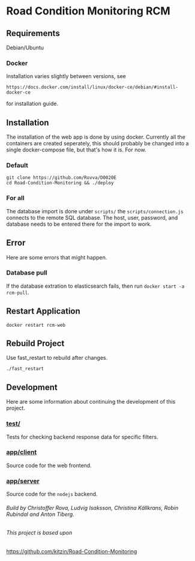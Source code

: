 # Road Condition Monitoring RCM

## Requirements

Debian/Ubuntu

### Docker

Installation varies slightly between versions, see

```
https://docs.docker.com/install/linux/docker-ce/debian/#install-docker-ce
```

for installation guide.

## Installation
The installation of the web app is done by using docker. Currently all
the containers are created seperately, this should probably be changed
into a single docker-compose file, but that's how it is. For now.

### Default
```
git clone https://github.com/Rovva/D0020E
cd Road-Condition-Monitoring && ./deploy
```

### For all
The database import is done under `scripts/` the
`scripts/connection.js` connects to the remote SQL database. The host,
user, password, and database needs to be entered there for the import
to work.


## Error
Here are some errors that might happen.
### Database pull
If the database extration to elasticsearch fails, then run `docker
start -a rcm-pull`.

## Restart Application
```
docker restart rcm-web
```

## Rebuild Project
Use fast_restart to rebuild after changes.
```
./fast_restart
```


## Development
Here are some information about continuing the development of this project.

### [test/](test/)
Tests for checking backend response data for specific filters.

### [app/client](app/client)
Source code for the web frontend.

### [app/server](app/server)
Source code for the `nodejs` backend.


###### Build by  Christoffer Rova, Ludvig Isaksson, Christina Källkrans, Robin Rubindal and Anton Tiberg.
###### This project is based upon
https://github.com/kitzin/Road-Condition-Monitoring